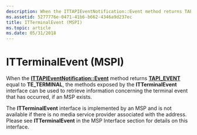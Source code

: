 ```yaml
---
description: When the ITTAPIEventNotification::Event method returns TAPI\_EVENT equal to TE\_TERMINAL, the methods exposed by the ITTerminalEvent interface can be used to retrieve information concerning the terminal event that has occurred, if an MSP exists.
ms.assetid: 5277776e-0471-41b6-b662-4346a9d237ec
title: ITTerminalEvent (MSPI)
ms.topic: article
ms.date: 05/31/2018
---
```


# ITTerminalEvent (MSPI)

When the [**ITTAPIEventNotification::Event**](/windows/desktop/api/Tapi3if/nf-tapi3if-ittapieventnotification-event) method returns [**TAPI\_EVENT**](/windows/desktop/api/Tapi3if/ne-tapi3if-tapi_event) equal to **TE\_TERMINAL**, the methods exposed by the **ITTerminalEvent** interface can be used to retrieve information concerning the terminal event that has occurred, if an MSP exists.

The **ITTerminalEvent** interface is implemented by an MSP and is not available if there is no media service provider associated with the address. Please see **ITTerminalEvent** in the MSP Interface section for details on this interface.

 

 



